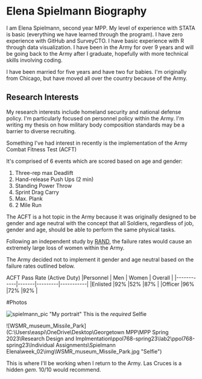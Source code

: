 # Elena Spielmann Biography

I am Elena Spielmann, second year MPP. My level of experience with STATA is basic (everything we have learned through the program). I have zero experience with GitHub and SurveyCTO. I have basic experience with R through data visualization. I have been in the Army for over 9 years and will be going back to the Army after I graduate, hopefully with more technical skills involving coding.

I have been married for five years and have two fur babies. I'm originally from Chicago, but have moved all over the country because of the Army.

## Research Interests

My research interests include homeland security and national defense policy. I'm particularly focused on personnel policy within the Army. I'm writing my thesis on how military body composition standards may be a barrier to diverse recruiting.

 Something I've had interest in recently is the implementation of the Army Combat Fitness Test (ACFT)

 It's comprised of 6 events which are scored based on age and gender:
 1. Three-rep max Deadlift
 2. Hand-release Push Ups (2 min)
 3. Standing Power Throw
 4. Sprint Drag Carry
 5. Max. Plank
 6. 2 Mile Run

The ACFT is a hot topic in the Army because it was originally designed to be gender and age neutral with the concept that all Soldiers, regardless of job, gender and age, should be able to perform the same physical tasks.

Following an independent study by [RAND](https://www.rand.org/pubs/research_reports/RRA1825-1.html), the failure rates would cause an extremely large loss of women within the Army.

The Army decided not to implement it gender and age neutral based on the failure rates outlined below.

ACFT Pass Rate (Active Duty)
|Personnel   | Men   | Women   | Overall   |
|------------|-------|---------|-----------|
|Enlisted    |92%    |52%      |87%        |
|Officer     |96%    |72%      |92%        |

#Photos

![spielmann_pic](img/not_distorted_selfie_via_gimp.png) "My portrait" 
This is the *required* Selfie

![WSMR_museum_Missile_Park](C:\Users\easpi\OneDrive\Desktop\Georgetown MPP\MPP Spring 2023\Research Design and Implmentation\ppol768-spring23\lab2\ppol768-spring23\Individual Assignments\Spielmann Elena\week_02\img\WSMR_museum_Missile_Park.jpg "Selfie")

This is where I'll be working when I return to the Army. Las Cruces is a hidden _gem_. 10/10 would recommend.
